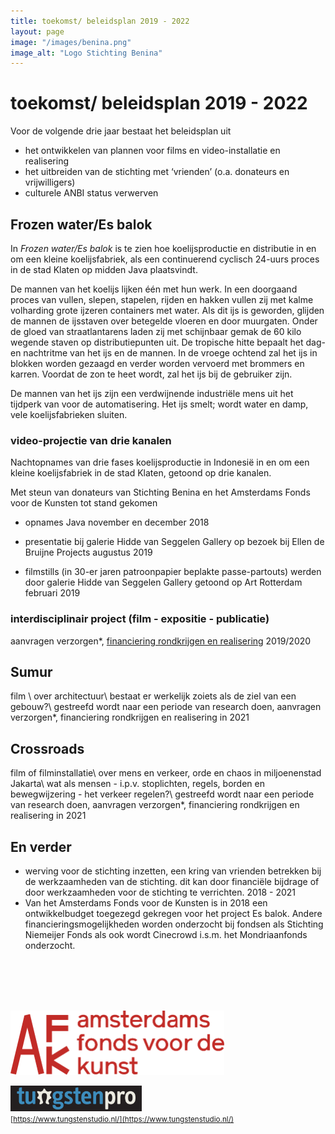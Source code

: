 ```yaml
---
title: toekomst/ beleidsplan 2019 - 2022
layout: page
image: "/images/benina.png"
image_alt: "Logo Stichting Benina"
---
```


# toekomst/ beleidsplan 2019 - 2022

Voor de volgende drie jaar bestaat het beleidsplan uit
* het ontwikkelen van plannen voor films en video-installatie en realisering
* het uitbreiden van de stichting met ‘vrienden’ (o.a. donateurs en vrijwilligers)
* culturele ANBI status verwerven


## Frozen water/Es balok

In *Frozen water/Es balok* is te zien hoe koelijsproductie en distributie in en om een kleine koelijsfabriek, als een continuerend cyclisch 24-uurs proces in de stad Klaten op midden Java plaatsvindt.

De mannen van het koelijs lijken één met hun werk. In een doorgaand proces van vullen, slepen, stapelen, rijden en hakken vullen zij met kalme volharding grote ijzeren containers met water. Als dit ijs is geworden, glijden de mannen de ijsstaven over betegelde vloeren en door muurgaten. Onder de gloed van straatlantarens laden zij met schijnbaar gemak de 60 kilo wegende staven op distributiepunten uit. De tropische hitte bepaalt het dag- en nachtritme van het ijs en de mannen. In de vroege ochtend zal het ijs in blokken worden gezaagd en verder worden vervoerd met brommers en karren. Voordat de zon te heet wordt, zal het ijs bij de gebruiker zijn.

De mannen van het ijs zijn een verdwijnende industriële mens uit het tijdperk van voor de automatisering. Het ijs smelt; wordt water en damp, vele koelijsfabrieken sluiten.

### video-projectie van drie kanalen

Nachtopnames van drie fases koelijsproductie in Indonesië in en om een kleine koelijsfabriek  in de stad Klaten, getoond op drie kanalen.

Met steun van donateurs van Stichting Benina en het Amsterdams Fonds voor de Kunsten tot stand gekomen

* opnames Java november en december 2018
* presentatie bij galerie Hidde van Seggelen Gallery op bezoek bij Ellen de Bruijne Projects augustus 2019

* filmstills (in 30-er jaren patroonpapier beplakte passe-partouts) werden door galerie Hidde van Seggelen Gallery getoond op Art Rotterdam februari 2019

### interdisciplinair project (film - expositie - publicatie)
aanvragen verzorgen*, [financiering rondkrijgen en realisering](/donatie)
2019/2020

## Sumur

film \\
over architectuur\\
bestaat er werkelijk zoiets als de ziel van een gebouw?\\
gestreefd wordt naar een periode van research doen, aanvragen verzorgen*, financiering rondkrijgen en realisering in 2021

## Crossroads

film of filminstallatie\\
over mens en verkeer, orde en chaos in miljoenenstad Jakarta\\
wat als mensen - i.p.v. stoplichten, regels, borden en bewegwijzering -  het verkeer regelen?\\
gestreefd wordt naar een periode van research doen, aanvragen verzorgen*, financiering rondkrijgen en realisering in
2021

## En verder

* werving voor de stichting inzetten, een kring van vrienden betrekken bij de werkzaamheden van de stichting. dit kan door financiële bijdrage of door werkzaamheden voor de stichting te verrichten.
2018 - 2021
* Van het Amsterdams Fonds voor de Kunsten is in 2018 een ontwikkelbudget toegezegd gekregen voor het project Es balok. Andere financieringsmogelijkheden worden onderzocht bij fondsen als Stichting Niemeijer Fonds als ook wordt Cinecrowd i.s.m. het Mondriaanfonds onderzocht.

<br><br><br><br>
<div class="flexbox">

[<img width="342" class="donor-logo" alt="Logo Tungsten Pro" src="/images/afk-logo.svg">](https://www.amsterdamsfondsvoordekunst.nl/)

[<img width="210" class="donor-logo" alt="Logo Amsterdams Fonds voor de kunst AFK" src="/images/tungsten-pro-logo.png">](https://www.tungstenstudio.nl/)
<br><small>[https://www.tungstenstudio.nl/](https://www.tungstenstudio.nl/)</small>

</div>
